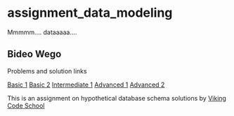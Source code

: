 # assignment_data_modeling
Mmmmm.... dataaaaa....

## Bideo Wego

Problems and solution links

[Basic 1](https://github.com/BideoWego/assignment_data_modeling/blob/master/basic_1.md)
[Basic 2](https://github.com/BideoWego/assignment_data_modeling/blob/master/basic_2.md)
[Intermediate 1](https://github.com/BideoWego/assignment_data_modeling/blob/master/intermediate_1.md)
[Advanced 1](https://github.com/BideoWego/assignment_data_modeling/blob/master/advanced_1.md)
[Advanced 2](https://github.com/BideoWego/assignment_data_modeling/blob/master/advanced_2.md)

This is an assignment on hypothetical database schema solutions by [Viking Code School](http://vikingcodeschool.com)
